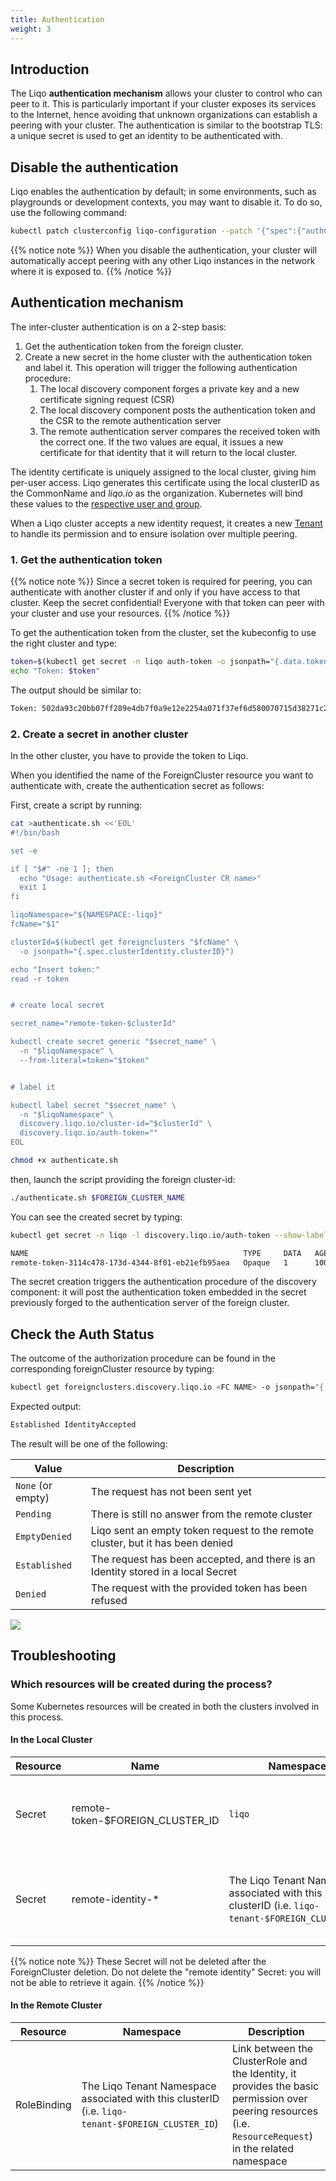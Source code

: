 ```yaml
---
title: Authentication
weight: 3
---
```


## Introduction

The Liqo **authentication mechanism** allows your cluster to control who can peer to it. This is particularly important if your cluster exposes its services to the Internet, hence avoiding that unknown organizations can establish a peering with your cluster. The authentication is similar to the bootstrap TLS: a unique secret is used to get an identity to be authenticated with.

## Disable the authentication

Liqo enables the authentication by default; in some environments, such as playgrounds or development contexts, you may want to disable it. To do so, use the following command:

```bash
kubectl patch clusterconfig liqo-configuration --patch '{"spec":{"authConfig":{"enableAuthentication": false}}}' --type 'merge'
```

{{% notice note %}}
When you disable the authentication, your cluster will automatically accept peering with any other Liqo instances in the network where it is exposed to.
{{% /notice %}}

## Authentication mechanism

The inter-cluster authentication is on a 2-step basis:

1. Get the authentication token from the foreign cluster.
2. Create a new secret in the home cluster with the authentication token and label it. This operation will trigger the following authentication procedure:
   1. The local discovery component forges a private key and a new certificate signing request (CSR)
   2. The local discovery component posts the authentication token and the CSR to the remote authentication server
   3. The remote authentication server compares the received token with the correct one. If the two values are equal, it issues a new certificate for that identity that it will return to the local cluster.

The identity certificate is uniquely assigned to the local cluster, giving him per-user access. Liqo generates this certificate using the local clusterID as the CommonName and _liqo.io_ as the organization. Kubernetes will bind these values to the [respective user and group](https://kubernetes.io/docs/reference/access-authn-authz/authentication/#x509-client-certs).

When a Liqo cluster accepts a new identity request, it creates a new [Tenant](https://github.com/clastix/capsule/blob/master/docs/operator/references.md#customer-resource-definition) to handle its permission and to ensure isolation over multiple peering.

### 1. Get the authentication token

{{% notice note %}}
Since a secret token is required for peering, you can authenticate with another cluster if and only if you have access to that cluster. Keep the secret confidential! Everyone with that token can peer with your cluster and use your resources.
{{% /notice %}}

To get the authentication token from the cluster, set the kubeconfig to use the right cluster and type:

```bash
token=$(kubectl get secret -n liqo auth-token -o jsonpath="{.data.token}" | base64 -d)
echo "Token: $token"
```

The output should be similar to:

```txt
Token: 502da93c20bb07ff289e4db7f0a9e12e2254a071f37ef6d580070715d38271c2429a4cbe2610202c79062f260eb0de96a881bb3b88eb3cd5222f8238f3e9928e
```

### 2. Create a secret in another cluster

In the other cluster, you have to provide the token to Liqo.

When you identified the name of the ForeignCluster resource you want to authenticate with, create the authentication secret as follows:

First, create a script by running:

```bash
cat >authenticate.sh <<'EOL'
#!/bin/bash

set -e

if [ "$#" -ne 1 ]; then
  echo "Usage: authenticate.sh <ForeignCluster CR name>"
  exit 1
fi

liqoNamespace="${NAMESPACE:-liqo}"
fcName="$1"

clusterId=$(kubectl get foreignclusters "$fcName" \
  -o jsonpath="{.spec.clusterIdentity.clusterID}")

echo "Insert token:"
read -r token


# create local secret

secret_name="remote-token-$clusterId"

kubectl create secret generic "$secret_name" \
  -n "$liqoNamespace" \
  --from-literal=token="$token"


# label it

kubectl label secret "$secret_name" \
  -n "$liqoNamespace" \
  discovery.liqo.io/cluster-id="$clusterId" \
  discovery.liqo.io/auth-token=""
EOL

chmod +x authenticate.sh
```

then, launch the script providing the foreign cluster-id:
```bash
./authenticate.sh $FOREIGN_CLUSTER_NAME
```

You can see the created secret by typing:

```bash
kubectl get secret -n liqo -l discovery.liqo.io/auth-token --show-labels 

NAME                                                TYPE     DATA   AGE    LABELS
remote-token-3114c478-173d-4344-8f01-eb21efb95aea   Opaque   1      100s   discovery.liqo.io/auth-token=,discovery.liqo.io/cluster-id=3114c478-173d-4344-8f01-eb21efb95aea
```

The secret creation triggers the authentication procedure of the discovery component: it will post the authentication token embedded in the secret previously forged to the authentication server of the foreign cluster.

## Check the Auth Status

The outcome of the authorization procedure can be found in the corresponding foreignCluster resource by typing:

```bash
kubectl get foreignclusters.discovery.liqo.io <FC NAME> -o jsonpath="{.status.peeringConditions[?(@.type == 'AuthenticationStatus')].status} {.status.peeringConditions[?(@.type == 'AuthenticationStatus')].reason}"
```

Expected output:

```txt
Established IdentityAccepted
```

The result will be one of the following:

| Value             | Description |
| ----------------- | ----------- |
| `None` (or empty) | The request has not been sent yet |
| `Pending`         | There is still no answer from the remote cluster |
| `EmptyDenied`     | Liqo sent an empty token request to the remote cluster, but it has been denied |
| `Established`     | The request has been accepted, and there is an Identity stored in a local Secret |
| `Denied`          | The request with the provided token has been refused |

![](/images/auth/get_identity_flowchart_complete.png)

## Troubleshooting

### Which resources will be created during the process?

Some Kubernetes resources will be created in both the clusters involved in this process.

#### In the Local Cluster

| Resource | Name                             | Namespace | Description |
| -------- | -------------------------------- | --------- | ----------- |
| Secret   | remote-token-$FOREIGN_CLUSTER_ID | `liqo`    | A secret containing a token to authenticate to a remote cluster    |
| Secret   | remote-identity-*                | The Liqo Tenant Namespace associated with this clusterID (i.e. `liqo-tenant-$FOREIGN_CLUSTER_ID`) | A secret containing the identity retrieved from the remote cluster |

{{% notice note %}}
These Secret will not be deleted after the ForeignCluster deletion. Do not delete the "remote identity" Secret: you will not be able to retrieve it again.
{{% /notice %}}

#### In the Remote Cluster

| Resource           | Namespace               | Description |
| ------------------ | ----------------------- | ----------- |
| RoleBinding        | The Liqo Tenant Namespace associated with this clusterID (i.e. `liqo-tenant-$FOREIGN_CLUSTER_ID`) | Link between the ClusterRole and the Identity, it provides the basic permission over peering resources (i.e. `ResourceRequest`) in the related namespace |
